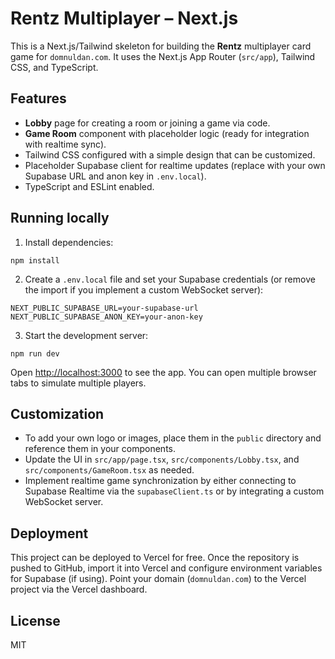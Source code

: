 # Rentz Multiplayer – Next.js

This is a Next.js/Tailwind skeleton for building the **Rentz** multiplayer card game for `domnuldan.com`.  It uses the Next.js App Router (`src/app`), Tailwind CSS, and TypeScript.

## Features

- **Lobby** page for creating a room or joining a game via code.
- **Game Room** component with placeholder logic (ready for integration with realtime sync).
- Tailwind CSS configured with a simple design that can be customized.
- Placeholder Supabase client for realtime updates (replace with your own Supabase URL and anon key in `.env.local`).
- TypeScript and ESLint enabled.

## Running locally

1. Install dependencies:

```
npm install
```

2. Create a `.env.local` file and set your Supabase credentials (or remove the import if you implement a custom WebSocket server):

```
NEXT_PUBLIC_SUPABASE_URL=your-supabase-url
NEXT_PUBLIC_SUPABASE_ANON_KEY=your-anon-key
```

3. Start the development server:

```
npm run dev
```

Open [http://localhost:3000](http://localhost:3000) to see the app.  You can open multiple browser tabs to simulate multiple players.

## Customization

- To add your own logo or images, place them in the `public` directory and reference them in your components.
- Update the UI in `src/app/page.tsx`, `src/components/Lobby.tsx`, and `src/components/GameRoom.tsx` as needed.
- Implement realtime game synchronization by either connecting to Supabase Realtime via the `supabaseClient.ts` or by integrating a custom WebSocket server.

## Deployment

This project can be deployed to Vercel for free.  Once the repository is pushed to GitHub, import it into Vercel and configure environment variables for Supabase (if using).  Point your domain (`domnuldan.com`) to the Vercel project via the Vercel dashboard.

## License

MIT
